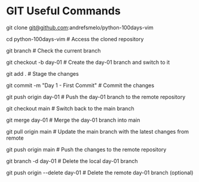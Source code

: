 # GIT Useful Commands

git clone git@github.com:andrefsmelo/python-100days-vim

cd python-100days-vim  # Access the cloned repository

git branch  # Check the current branch

git checkout -b day-01  # Create the day-01 branch and switch to it

git add .  # Stage the changes

git commit -m "Day 1 - First Commit"  # Commit the changes

git push origin day-01  # Push the day-01 branch to the remote repository

git checkout main  # Switch back to the main branch

git merge day-01  # Merge the day-01 branch into main

git pull origin main  # Update the main branch with the latest changes from remote

git push origin main  # Push the changes to the remote repository

git branch -d day-01  # Delete the local day-01 branch

git push origin --delete day-01  # Delete the remote day-01 branch (optional)
